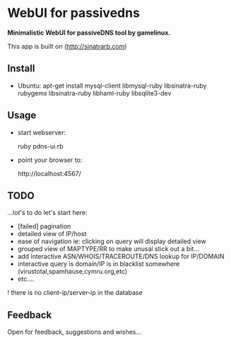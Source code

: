 # WebUI for passivedns

**Minimalistic WebUI for passiveDNS tool by gamelinux.**

This app is built on (http://sinatrarb.com)

## Install

- Ubuntu: apt-get install mysql-client libmysql-ruby libsinatra-ruby rubygems libsinatra-ruby libhaml-ruby libsqlite3-dev


## Usage

- start webserver:

    ruby pdns-ui.rb

- point your browser to:

    http://localhost:4567/


## TODO

...lot's to do let's start here:

- [failed] pagination
- detailed view of IP/host
- ease of navigation ie: clicking on query will display detailed view
- grouped view of MAPTYPE/RR to make unusal stick out a bit...
- add interactive ASN/WHOIS/TRACEROUTE/DNS lookup for IP/DOMAIN
- interactive query is domain/IP is in blacklist somewhere (virustotal,spamhause,cymru.org,etc)
- etc....

! there is no client-ip/server-ip in the database

## Feedback

Open for feedback, suggestions and wishes...
